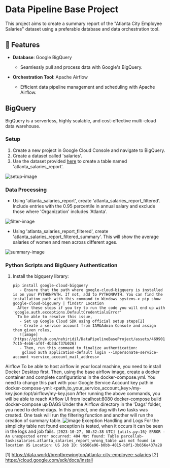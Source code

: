 # Data Pipeline Base Project

This project aims to create a summary report of the "Atlanta City Employee Salaries" dataset using a preferable database and data orchestration tool.

## 🌟 Features

- **Database**: Google BigQuery
  - Seamlessly pull and process data with Google's BigQuery.

- **Orchestration Tool**: Apache Airflow 
  - Efficient data pipeline management and scheduling with Apache Airflow.

## BigQuery

BigQuery is a serverless, highly scalable, and cost-effective multi-cloud data warehouse.

### Setup

1. Create a new project in Google Cloud Console and navigate to BigQuery.
2. Create a dataset called 'salaries'.
3. Use the dataset provided [here](https://data.world/brentbrewington/atlanta-city-employee-salaries) to create a table named 'atlanta_salaries_report'.

![setup-image](https://github.com/nehiridil/DataPipelineBaseProject/assets/46990153/6e648845-560c-4895-b8cb-82483c10c53b)

### Data Processing

- Using 'atlanta_salaries_report', create 'atlanta_salaries_report_filtered'. Include entries with the 0.95 percentile in annual salary and exclude those where 'Organization' includes 'Atlanta'.

![filter-image](https://github.com/nehiridil/DataPipelineBaseProject/assets/46990153/9bb14238-1f1d-4a3a-8390-85cb3c1b748b)

- Using 'atlanta_salaries_report_filtered', create 'atlanta_salaries_report_filtered_summary'. This will show the average salaries of women and men across different ages.

![summary-image](https://github.com/nehiridil/DataPipelineBaseProject/assets/46990153/4d2cac2a-81a0-4362-ae6f-b2ac0921b90f)

### Python Scripts and BigQuery Authentication

1. Install the bigquery library:
   ```shell
   pip install google-cloud-bigquery
      - Ensure that the path where google-cloud-bigquery is installed is on your PYTHONPATH. If not, add to PYTHONPATH. You can find the installation path with this command in Windows systems-> pip show google-cloud-bigquery | findstr Location
     After these steps if you try to run the code you will end up with 'google.auth.exceptions.DefaultCredentialsError'
     To be able to resolve this issue, 
      - Set up Google Cloud SDK using official setup steps[2]
      - Create a service account from IAM&Admin Console and assign them given roles,
      ![image](https://github.com/nehiridil/DataPipelineBaseProject/assets/46990153/81f83a81-7c15-4eb6-af0f-4b3dcf37b026)
      - Then, run this command to finalize authentication:
       gcloud auth application-default login --impersonate-service-account <service_account_mail_address>

Airflow
  To be able to host airflow in your local machine, you need to install Docker Desktop first.
  Then, using the base airflow image, create a docker container and complete configurations in the docker-compose.yml. You need to change this part with your Google Service Account key path in docker-compose-yml:
   <path_to_your_service_account_key>/my-key.json:/opt/airflow/my-key.json
  After running the above commands, you will be able to reach Airflow UI from localhost:8080
   docker-compose build
   docker-compose up
  DAGS
  Under the Airflow directory in the 'Dags' folder, you need to define dags. In this project, one dag with two tasks was created. One task will run the filtering function and another will run the creation of summary table.
  ![image](https://github.com/nehiridil/DataPipelineBaseProject/assets/46990153/79ef4213-bc3d-4bf8-bf22-615b94b85227)
  Exception Handling and Logs
  For the simplicity table not found exception is tested, when it occurs it can be seen in the logs and job fails.
  `[2023-10-27, 08:32:38 UTC] {utils.py:16} ERROR - An unexpected error occurred: 404 Not found: Table parcellab-task:salaries.atlanta_salaries_report_wrong_table was not found in location US
Location: US
Job ID: 9b586e96-b0bb-4015-b8f1-3b656e437a28`
  

      

    



[1] https://data.world/brentbrewington/atlanta-city-employee-salaries 
[2] https://cloud.google.com/sdk/docs/install
